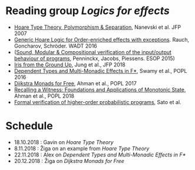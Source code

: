 # Reading group _Logics for effects_

* [Hoare Type Theory, Polymorphism & Separation](https://software.imdea.org/~aleks/htt/jfpsep07.pdf), Nanevski et al. JFP 2007
* [Generic Hoare Logic for Order-enriched effects with exceptions](https://www8.cs.fau.de/_media/research:papers:hoare-exceptions.pdf). Rauch, Goncharov, Schröder. WADT 2016
* ([Sound, Modular & Compositional verification of the input/output behaviour of programs](https://www.willemp.be/cw/input-output-verification/), Penninckx, Jacobs, Piessens. ESOP 2015)
* [Iris from the Ground Up](https://people.mpi-sws.org/~dreyer/papers/iris-ground-up/paper.pdf), Jung et al., JFP 2018
* [Dependent Types and Multi-Monadic Effects in F*](https://www.fstar-lang.org/papers/mumon/paper.pdf), Swamy et al., POPL 2016
* [Dijkstra Monads for Free](https://www.fstar-lang.org/papers/dm4free/), Ahman et al., POPL 2017
* [Recalling a Witness: Foundations and Applications of Monotonic State](https://arxiv.org/abs/1707.02466), Ahman et al., POPL 2018
* [Formal verification of higher-order probabilistic programs](https://arxiv.org/abs/1807.06091), Sato et al.

# Schedule
* 18.10.2018 : Gavin on _Hoare Type Theory_
* 8.11.2018 : Žiga on an example from _Hoare Type Theory_
* 22.11.2018 : Alex on _Dependent Types and Multi-Monadic Effects in F*_
* 20.12.2018 : Žiga on _Dijkstra Monads for Free_
